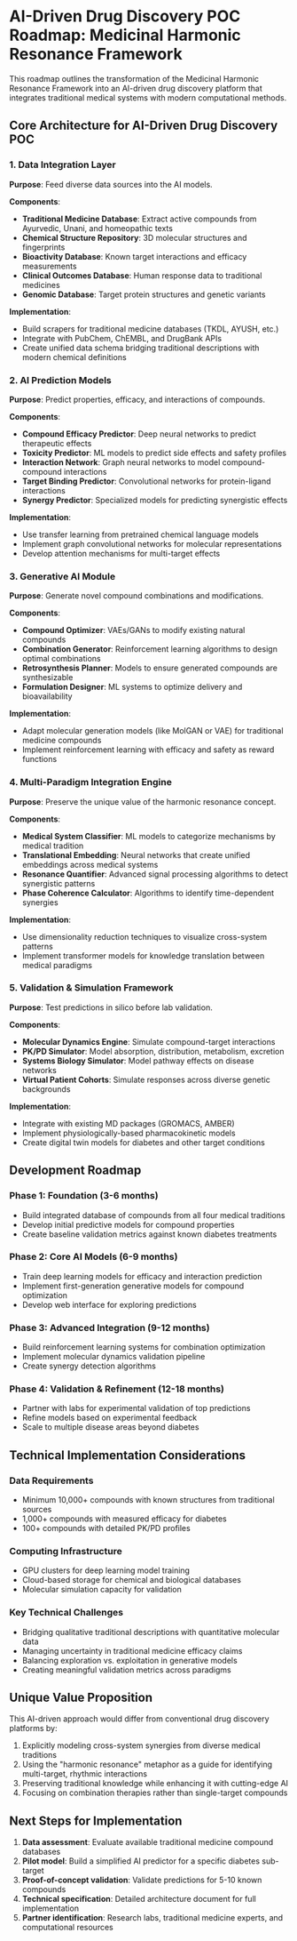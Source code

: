 # AI-Driven Drug Discovery POC Roadmap: Medicinal Harmonic Resonance Framework

This roadmap outlines the transformation of the Medicinal Harmonic Resonance Framework into an AI-driven drug discovery platform that integrates traditional medical systems with modern computational methods.

## Core Architecture for AI-Driven Drug Discovery POC

### 1. Data Integration Layer

**Purpose**: Feed diverse data sources into the AI models.

**Components**:
- **Traditional Medicine Database**: Extract active compounds from Ayurvedic, Unani, and homeopathic texts
- **Chemical Structure Repository**: 3D molecular structures and fingerprints
- **Bioactivity Database**: Known target interactions and efficacy measurements
- **Clinical Outcomes Database**: Human response data to traditional medicines
- **Genomic Database**: Target protein structures and genetic variants

**Implementation**:
- Build scrapers for traditional medicine databases (TKDL, AYUSH, etc.)
- Integrate with PubChem, ChEMBL, and DrugBank APIs
- Create unified data schema bridging traditional descriptions with modern chemical definitions

### 2. AI Prediction Models

**Purpose**: Predict properties, efficacy, and interactions of compounds.

**Components**:
- **Compound Efficacy Predictor**: Deep neural networks to predict therapeutic effects
- **Toxicity Predictor**: ML models to predict side effects and safety profiles
- **Interaction Network**: Graph neural networks to model compound-compound interactions
- **Target Binding Predictor**: Convolutional networks for protein-ligand interactions
- **Synergy Predictor**: Specialized models for predicting synergistic effects

**Implementation**:
- Use transfer learning from pretrained chemical language models
- Implement graph convolutional networks for molecular representations
- Develop attention mechanisms for multi-target effects

### 3. Generative AI Module

**Purpose**: Generate novel compound combinations and modifications.

**Components**:
- **Compound Optimizer**: VAEs/GANs to modify existing natural compounds
- **Combination Generator**: Reinforcement learning algorithms to design optimal combinations
- **Retrosynthesis Planner**: Models to ensure generated compounds are synthesizable
- **Formulation Designer**: ML systems to optimize delivery and bioavailability

**Implementation**:
- Adapt molecular generation models (like MolGAN or VAE) for traditional medicine compounds
- Implement reinforcement learning with efficacy and safety as reward functions

### 4. Multi-Paradigm Integration Engine

**Purpose**: Preserve the unique value of the harmonic resonance concept.

**Components**:
- **Medical System Classifier**: ML models to categorize mechanisms by medical tradition
- **Translational Embedding**: Neural networks that create unified embeddings across medical systems
- **Resonance Quantifier**: Advanced signal processing algorithms to detect synergistic patterns
- **Phase Coherence Calculator**: Algorithms to identify time-dependent synergies

**Implementation**:
- Use dimensionality reduction techniques to visualize cross-system patterns
- Implement transformer models for knowledge translation between medical paradigms

### 5. Validation & Simulation Framework

**Purpose**: Test predictions in silico before lab validation.

**Components**:
- **Molecular Dynamics Engine**: Simulate compound-target interactions
- **PK/PD Simulator**: Model absorption, distribution, metabolism, excretion
- **Systems Biology Simulator**: Model pathway effects on disease networks
- **Virtual Patient Cohorts**: Simulate responses across diverse genetic backgrounds

**Implementation**:
- Integrate with existing MD packages (GROMACS, AMBER)
- Implement physiologically-based pharmacokinetic models
- Create digital twin models for diabetes and other target conditions

## Development Roadmap

### Phase 1: Foundation (3-6 months)
- Build integrated database of compounds from all four medical traditions
- Develop initial predictive models for compound properties
- Create baseline validation metrics against known diabetes treatments

### Phase 2: Core AI Models (6-9 months)
- Train deep learning models for efficacy and interaction prediction
- Implement first-generation generative models for compound optimization
- Develop web interface for exploring predictions

### Phase 3: Advanced Integration (9-12 months)
- Build reinforcement learning systems for combination optimization
- Implement molecular dynamics validation pipeline
- Create synergy detection algorithms

### Phase 4: Validation & Refinement (12-18 months)
- Partner with labs for experimental validation of top predictions
- Refine models based on experimental feedback
- Scale to multiple disease areas beyond diabetes

## Technical Implementation Considerations

### Data Requirements
- Minimum 10,000+ compounds with known structures from traditional sources
- 1,000+ compounds with measured efficacy for diabetes
- 100+ compounds with detailed PK/PD profiles

### Computing Infrastructure
- GPU clusters for deep learning model training
- Cloud-based storage for chemical and biological databases
- Molecular simulation capacity for validation

### Key Technical Challenges
- Bridging qualitative traditional descriptions with quantitative molecular data
- Managing uncertainty in traditional medicine efficacy claims
- Balancing exploration vs. exploitation in generative models
- Creating meaningful validation metrics across paradigms

## Unique Value Proposition

This AI-driven approach would differ from conventional drug discovery platforms by:

1. Explicitly modeling cross-system synergies from diverse medical traditions
2. Using the "harmonic resonance" metaphor as a guide for identifying multi-target, rhythmic interactions
3. Preserving traditional knowledge while enhancing it with cutting-edge AI
4. Focusing on combination therapies rather than single-target compounds

## Next Steps for Implementation

1. **Data assessment**: Evaluate available traditional medicine compound databases
2. **Pilot model**: Build a simplified AI predictor for a specific diabetes sub-target
3. **Proof-of-concept validation**: Validate predictions for 5-10 known compounds
4. **Technical specification**: Detailed architecture document for full implementation
5. **Partner identification**: Research labs, traditional medicine experts, and computational resources 